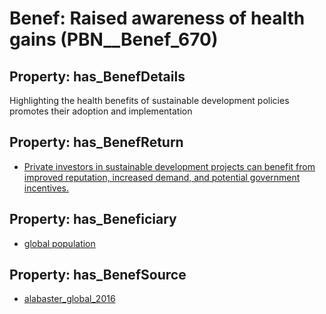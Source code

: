 # Benef: __Raised awareness of health gains__ (PBN__Benef_670)

## Property: has_BenefDetails

Highlighting the health benefits of sustainable development policies promotes their adoption and implementation

## Property: has_BenefReturn

* [Private investors in sustainable development projects can benefit from improved reputation, increased demand, and potential government incentives.](../BenefReturn/PBN__BenefReturn_716)

## Property: has_Beneficiary

* [global population](../Stakeholder/PBN__Stakeholder_278)

## Property: has_BenefSource

* [alabaster_global_2016](../Article/PBN__Article_132)


